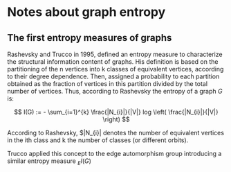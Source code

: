 # Notes about graph entropy

## The first entropy measures of graphs

Rashevsky and Trucco in 1995, defined an entropy measure to characterize the structural information content of graphs. His definition is based on the partitioning of the n vertices into k classes of equivalent vertices, according to their degree dependence. Then, assigned a probability to each partition obtained as the fraction of vertices in this partition divided by the total number of vertices. Thus, according to Rashevsky the entropy of a graph $G$ is:

$$ I(G) := - \sum_{i=1}^{k} \frac{|N_{i}|}{|V|} log \left( \frac{|N_{i}|}{|V|} \right) $$

According to Rashevsky, $|N_{i}| denotes the number of equivalent vertices in the ith class and k the number of classes (or different orbits).

Trucco applied this concept to the edge automorphism group introducing a similar entropy measure $_{E}I(G)$
